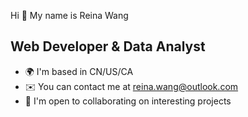 Hi 👋 My name is Reina Wang


Web Developer & Data Analyst
----------------------------

* 🌍  I'm based in CN/US/CA
* ✉️  You can contact me at [reina.wang@outlook.com](mailto:reina.wang@outlook.com)
* 🤝  I'm open to collaborating on interesting projects
